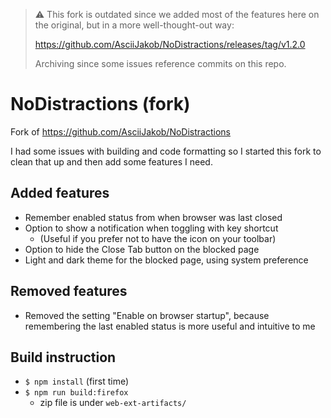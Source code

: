 > :warning: This fork is outdated since we added most of the features here on the original, but in a more well-thought-out way:
>
> https://github.com/AsciiJakob/NoDistractions/releases/tag/v1.2.0
>
> Archiving since some issues reference commits on this repo.

# NoDistractions (fork)

Fork of https://github.com/AsciiJakob/NoDistractions

I had some issues with building and code formatting so I started this fork to clean that up and then add some features I need.

## Added features

* Remember enabled status from when browser was last closed
* Option to show a notification when toggling with key shortcut
    * (Useful if you prefer not to have the icon on your toolbar)
* Option to hide the Close Tab button on the blocked page
* Light and dark theme for the blocked page, using system preference

## Removed features

* Removed the setting "Enable on browser startup", because remembering the last enabled status is more useful and intuitive to me

## Build instruction

* `$ npm install` (first time)
* `$ npm run build:firefox`
    * zip file is under `web-ext-artifacts/`
